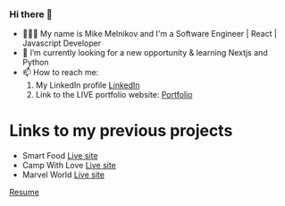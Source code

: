 ### Hi there 👋

- 👨🏼‍💻 My name is Mike Melnikov and I'm a Software Engineer | React | Javascript Developer
- 🌱 I’m currently looking for a new opportunity & learning Nextjs and Python
- 📫 How to reach me:
  1. My LinkedIn profile
[LinkedIn](https://www.linkedin.com/in/mike-mel/)
  2. Link to the LIVE portfolio website: 
[Portfolio](https://portfolio-mike.herokuapp.com/)

# Links to my previous projects
- Smart Food
[Live site](https://mikemel31.github.io/SmartFood/)
- Camp With Love
[Live site](https://campproject-mike.herokuapp.com/home)
- Marvel World
[Live site](https://mikesmarvel.herokuapp.com/)


[Resume](https://portfolio-mike.herokuapp.com/static/media/mike_melnikov_resume.d4e1aec896c5321700cd.pdf)
